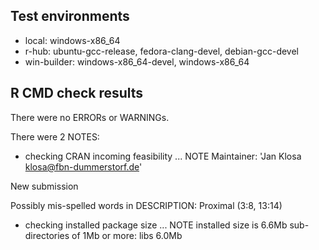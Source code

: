 ## Test environments
* local: windows-x86_64
* r-hub: ubuntu-gcc-release, fedora-clang-devel, debian-gcc-devel
* win-builder: windows-x86_64-devel, windows-x86_64

## R CMD check results
There were no ERRORs or WARNINGs.


There were 2 NOTES:

* checking CRAN incoming feasibility ... NOTE
Maintainer: 'Jan Klosa <klosa@fbn-dummerstorf.de>'

New submission

Possibly mis-spelled words in DESCRIPTION:
  Proximal (3:8, 13:14)

* checking installed package size ... NOTE
  installed size is  6.6Mb
  sub-directories of 1Mb or more:
    libs   6.0Mb